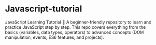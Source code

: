 # Javascript-tutorial
JavaScript Learning Tutorial 🚀  A beginner-friendly repository to learn and practice JavaScript step by step. This repo covers everything from the basics (variables, data types, operators) to advanced concepts (DOM manipulation, events, ES6 features, and projects).

